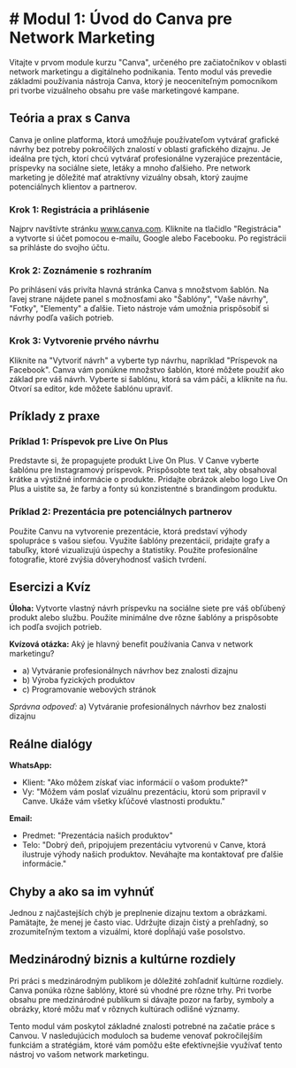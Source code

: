 # # Modul 1: Úvod do Canva pre Network Marketing

Vitajte v prvom module kurzu "Canva", určeného pre začiatočníkov v oblasti network marketingu a digitálneho podnikania. Tento modul vás prevedie základmi používania nástroja Canva, ktorý je neoceniteľným pomocníkom pri tvorbe vizuálneho obsahu pre vaše marketingové kampane.

## Teória a prax s Canva

Canva je online platforma, ktorá umožňuje používateľom vytvárať grafické návrhy bez potreby pokročilých znalostí v oblasti grafického dizajnu. Je ideálna pre tých, ktorí chcú vytvárať profesionálne vyzerajúce prezentácie, príspevky na sociálne siete, letáky a mnoho ďalšieho. Pre network marketing je dôležité mať atraktívny vizuálny obsah, ktorý zaujme potenciálnych klientov a partnerov. 

### Krok 1: Registrácia a prihlásenie
Najprv navštívte stránku www.canva.com. Kliknite na tlačidlo "Registrácia" a vytvorte si účet pomocou e-mailu, Google alebo Facebooku. Po registrácii sa prihláste do svojho účtu.

### Krok 2: Zoznámenie s rozhraním
Po prihlásení vás privíta hlavná stránka Canva s množstvom šablón. Na ľavej strane nájdete panel s možnosťami ako "Šablóny", "Vaše návrhy", "Fotky", "Elementy" a ďalšie. Tieto nástroje vám umožnia prispôsobiť si návrhy podľa vašich potrieb.

### Krok 3: Vytvorenie prvého návrhu
Kliknite na "Vytvoriť návrh" a vyberte typ návrhu, napríklad "Príspevok na Facebook". Canva vám ponúkne množstvo šablón, ktoré môžete použiť ako základ pre váš návrh. Vyberte si šablónu, ktorá sa vám páči, a kliknite na ňu. Otvorí sa editor, kde môžete šablónu upraviť.

## Príklady z praxe

### Príklad 1: Príspevok pre Live On Plus

Predstavte si, že propagujete produkt Live On Plus. V Canve vyberte šablónu pre Instagramový príspevok. Prispôsobte text tak, aby obsahoval krátke a výstižné informácie o produkte. Pridajte obrázok alebo logo Live On Plus a uistite sa, že farby a fonty sú konzistentné s brandingom produktu.

### Príklad 2: Prezentácia pre potenciálnych partnerov

Použite Canvu na vytvorenie prezentácie, ktorá predstaví výhody spolupráce s vašou sieťou. Využite šablóny prezentácií, pridajte grafy a tabuľky, ktoré vizualizujú úspechy a štatistiky. Použite profesionálne fotografie, ktoré zvýšia dôveryhodnosť vašich tvrdení.

## Esercizi a Kvíz

**Úloha:** Vytvorte vlastný návrh príspevku na sociálne siete pre váš obľúbený produkt alebo službu. Použite minimálne dve rôzne šablóny a prispôsobte ich podľa svojich potrieb. 

**Kvízová otázka:** Aký je hlavný benefit používania Canva v network marketingu?

- a) Vytváranie profesionálnych návrhov bez znalosti dizajnu
- b) Výroba fyzických produktov
- c) Programovanie webových stránok

*Správna odpoveď:* a) Vytváranie profesionálnych návrhov bez znalosti dizajnu

## Reálne dialógy

**WhatsApp:** 
- Klient: "Ako môžem získať viac informácií o vašom produkte?"
- Vy: "Môžem vám poslať vizuálnu prezentáciu, ktorú som pripravil v Canve. Ukáže vám všetky kľúčové vlastnosti produktu."

**Email:**
- Predmet: "Prezentácia našich produktov"
- Telo: "Dobrý deň, pripojujem prezentáciu vytvorenú v Canve, ktorá ilustruje výhody našich produktov. Neváhajte ma kontaktovať pre ďalšie informácie."

## Chyby a ako sa im vyhnúť

Jednou z najčastejších chýb je preplnenie dizajnu textom a obrázkami. Pamätajte, že menej je často viac. Udržujte dizajn čistý a prehľadný, so zrozumiteľným textom a vizuálmi, ktoré dopĺňajú vaše posolstvo.

## Medzinárodný biznis a kultúrne rozdiely

Pri práci s medzinárodným publikom je dôležité zohľadniť kultúrne rozdiely. Canva ponúka rôzne šablóny, ktoré sú vhodné pre rôzne trhy. Pri tvorbe obsahu pre medzinárodné publikum si dávajte pozor na farby, symboly a obrázky, ktoré môžu mať v rôznych kultúrach odlišné významy.

Tento modul vám poskytol základné znalosti potrebné na začatie práce s Canvou. V nasledujúcich moduloch sa budeme venovať pokročilejším funkciám a stratégiám, ktoré vám pomôžu ešte efektívnejšie využívať tento nástroj vo vašom network marketingu.